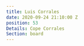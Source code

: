 ```yaml
---
title: Luis Corrales
date: 2020-09-24 21:10:00 Z
position: 53
Details: Cope Corrales
Section: board
---
```


